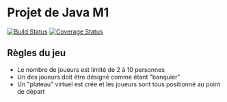 # Projet de Java M1

[![Build Status](https://travis-ci.org/bLandais/projet-java.svg?branch=master)](https://travis-ci.org/bLandais/projet-java) [![Coverage Status](https://coveralls.io/repos/github/bLandais/projet-java/badge.svg?branch=master)](https://coveralls.io/github/bLandais/projet-java?branch=master)

## Règles du jeu

* Le nombre de joueurs est limité de 2 à 10 personnes
* Un des joueurs doit être désigné comme étant "banquier"
* Un "plateau" virtuel est crée et les joueurs sont tous positionné au point de départ
